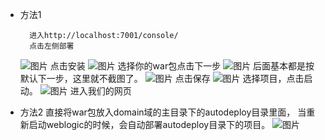 * 方法1

        进入http://localhost:7001/console/
        点击左侧部署
    ![图片](https://t1.picb.cc/uploads/2017/10/11/MlOmc.md.png)
        点击安装
    ![图片](https://t1.picb.cc/uploads/2017/10/11/MlWQK.md.png)
        选择你的war包点击下一步
    ![图片](https://t1.picb.cc/uploads/2017/10/11/Ml55G.md.png)
        后面基本都是按默认下一步，这里就不截图了。
    ![图片](https://t1.picb.cc/uploads/2017/10/11/Ml8Xy.md.png)
        点击保存
    ![图片](https://t1.picb.cc/uploads/2017/10/11/MlrtX.md.png)
        选择项目，点击启动。
    ![图片](https://t1.picb.cc/uploads/2017/10/11/MlMyj.md.png)
        进入我们的网页
* 方法2
        直接将war包放入domain域的主目录下的autodeploy目录里面，
        当重新启动weblogic的时候，会自动部署autodeploy目录下的项目。
    ![图片](https://t1.picb.cc/uploads/2017/10/11/MlMyj.md.png)
